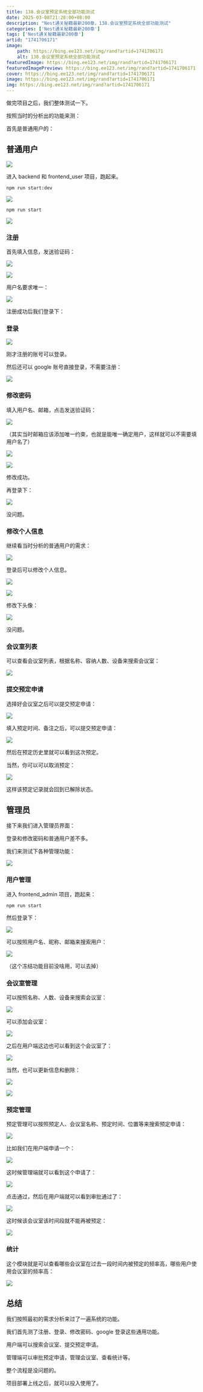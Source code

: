 ```yaml
---
title: 138.会议室预定系统全部功能测试
date: 2025-03-08T21:28:00+08:00
description: "Nest通关秘籍最新200章，138.会议室预定系统全部功能测试"
categories: ['Nest通关秘籍最新200章']
tags: ['Nest通关秘籍最新200章']
artid: "1741706171"
image:
    path: https://bing.ee123.net/img/rand?artid=1741706171
    alt: 138.会议室预定系统全部功能测试
featuredImage: https://bing.ee123.net/img/rand?artid=1741706171
featuredImagePreview: https://bing.ee123.net/img/rand?artid=1741706171
cover: https://bing.ee123.net/img/rand?artid=1741706171
image: https://bing.ee123.net/img/rand?artid=1741706171
img: https://bing.ee123.net/img/rand?artid=1741706171
---
```


做完项目之后，我们整体测试一下。

按照当时的分析出的功能来测：

首先是普通用户的：

## 普通用户

![](https://p6-juejin.byteimg.com/tos-cn-i-k3u1fbpfcp/906d4fbf82004b8d98db97b4fcf85086~tplv-k3u1fbpfcp-watermark.image?)

进入 backend 和 frontend_user 项目，跑起来。

```
npm run start:dev
```
![](https://p6-juejin.byteimg.com/tos-cn-i-k3u1fbpfcp/3f4784bdb1a04eb6b1e7a508959031a7~tplv-k3u1fbpfcp-jj-mark:0:0:0:0:q75.image#?w=2152&h=1072&s=638868&e=png&b=181818)

```
npm run start
```
![](https://p6-juejin.byteimg.com/tos-cn-i-k3u1fbpfcp/60145470bf694af5975acc50b4e53ba1~tplv-k3u1fbpfcp-jj-mark:0:0:0:0:q75.image#?w=1406&h=600&s=102634&e=png&b=181818)

### 注册

首先填入信息，发送验证码：

![](https://p3-juejin.byteimg.com/tos-cn-i-k3u1fbpfcp/3856408b127642dc9dde22efbcbeb623~tplv-k3u1fbpfcp-jj-mark:0:0:0:0:q75.image#?w=1748&h=1566&s=166573&e=png&b=ffffff)

![](https://p9-juejin.byteimg.com/tos-cn-i-k3u1fbpfcp/51a11cd922054046815562efc65a6234~tplv-k3u1fbpfcp-jj-mark:0:0:0:0:q75.image#?w=712&h=408&s=70522&e=png&b=fdfdfd)

用户名要求唯一：

![](https://p3-juejin.byteimg.com/tos-cn-i-k3u1fbpfcp/426e63a68f1b4745b0db79206d22db23~tplv-k3u1fbpfcp-jj-mark:0:0:0:0:q75.image#?w=2114&h=1712&s=334833&e=gif&f=39&b=fefefe)

注册成功后我们登录下：

### 登录

![](https://p3-juejin.byteimg.com/tos-cn-i-k3u1fbpfcp/fc1d16b98fed43279d623faa81d4a58c~tplv-k3u1fbpfcp-jj-mark:0:0:0:0:q75.image#?w=2414&h=1728&s=330704&e=gif&f=28&b=fefefe)

刚才注册的账号可以登录。

然后还可以 google 账号直接登录，不需要注册：

![](https://p1-juejin.byteimg.com/tos-cn-i-k3u1fbpfcp/23d67cf68fba4bcdadfbd2b9532c2b52~tplv-k3u1fbpfcp-jj-mark:0:0:0:0:q75.image#?w=2422&h=1578&s=865875&e=gif&f=46&b=fefefe)

### 修改密码

填入用户名、邮箱，点击发送验证码：

![](https://p9-juejin.byteimg.com/tos-cn-i-k3u1fbpfcp/e3d5948d209041c9a2f53da9bf7b540f~tplv-k3u1fbpfcp-jj-mark:0:0:0:0:q75.image#?w=2156&h=1426&s=155954&e=png&b=fefefe)

（其实当时邮箱应该添加唯一约束，也就是能唯一确定用户，这样就可以不需要填用户名了）

![](https://p9-juejin.byteimg.com/tos-cn-i-k3u1fbpfcp/b7330d6219b84ec59404421ab1bb8049~tplv-k3u1fbpfcp-jj-mark:0:0:0:0:q75.image#?w=726&h=434&s=72339&e=png&b=fdfdfd)

![](https://p9-juejin.byteimg.com/tos-cn-i-k3u1fbpfcp/2ba6b0617e3d42c0a6fb121e42b93e77~tplv-k3u1fbpfcp-jj-mark:0:0:0:0:q75.image#?w=2096&h=1356&s=324450&e=gif&f=36&b=fefefe)

修改成功。

再登录下：

![](https://p1-juejin.byteimg.com/tos-cn-i-k3u1fbpfcp/aab66274abe341008e9770f1b74a3c5b~tplv-k3u1fbpfcp-jj-mark:0:0:0:0:q75.image#?w=2422&h=1444&s=303842&e=gif&f=15&b=fefefe)

没问题。

### 修改个人信息

继续看当时分析的普通用户的需求：

![](https://p1-juejin.byteimg.com/tos-cn-i-k3u1fbpfcp/9596890a69e44ce7956ad0667e000468~tplv-k3u1fbpfcp-watermark.image?)

登录后可以修改个人信息。

![](https://p1-juejin.byteimg.com/tos-cn-i-k3u1fbpfcp/ff5a8d86b0df474486c008efb3a2c627~tplv-k3u1fbpfcp-jj-mark:0:0:0:0:q75.image#?w=2672&h=1520&s=192718&e=png&b=fefefe)

![](https://p9-juejin.byteimg.com/tos-cn-i-k3u1fbpfcp/e581fdc9ed8343ac938addb9947687e9~tplv-k3u1fbpfcp-jj-mark:0:0:0:0:q75.image#?w=776&h=452&s=74530&e=png&b=fdfdfd)

修改下头像：

![](https://p6-juejin.byteimg.com/tos-cn-i-k3u1fbpfcp/d8d4719687274f708ca79518992f95a7~tplv-k3u1fbpfcp-jj-mark:0:0:0:0:q75.image#?w=2600&h=1598&s=1185259&e=gif&f=34&b=fdfdfd)

没问题。

### 会议室列表

可以查看会议室列表，根据名称、容纳人数、设备来搜索会议室：

![](https://p6-juejin.byteimg.com/tos-cn-i-k3u1fbpfcp/278ea29cacf748bc8615a574c55db54d~tplv-k3u1fbpfcp-jj-mark:0:0:0:0:q75.image#?w=2776&h=1410&s=467128&e=gif&f=45&b=fdfdfd)

### 提交预定申请

选择好会议室之后可以提交预定申请：

![](https://p6-juejin.byteimg.com/tos-cn-i-k3u1fbpfcp/43208b02c0fe415aa5590a2ad6fd8a79~tplv-k3u1fbpfcp-jj-mark:0:0:0:0:q75.image#?w=2600&h=1398&s=885508&e=gif&f=50&b=fdfdfd)

填入预定时间、备注之后，可以提交预定申请：

![](https://p1-juejin.byteimg.com/tos-cn-i-k3u1fbpfcp/89bf7881f64c4981a7ea1ec274b6ee55~tplv-k3u1fbpfcp-jj-mark:0:0:0:0:q75.image#?w=2452&h=1596&s=536237&e=gif&f=32&b=808080)

然后在预定历史里就可以看到这次预定。

当然，你可以可以取消预定：

![](https://p1-juejin.byteimg.com/tos-cn-i-k3u1fbpfcp/884b4e8a2029458b9546b0e28a471535~tplv-k3u1fbpfcp-jj-mark:0:0:0:0:q75.image#?w=2788&h=1434&s=295111&e=gif&f=26&b=fdfdfd)

这样该预定记录就会回到已解除状态。

## 管理员

接下来我们进入管理员界面：

登录和修改密码和普通用户差不多。

我们来测试下各种管理功能：

![](https://p3-juejin.byteimg.com/tos-cn-i-k3u1fbpfcp/e4d405db23da46e2982f7b4404c2125a~tplv-k3u1fbpfcp-watermark.image?)

### 用户管理

进入 frontend_admin 项目，跑起来：

```
npm run start
```
然后登录下：

![](https://p6-juejin.byteimg.com/tos-cn-i-k3u1fbpfcp/d8ece3c186db472389767e346add0c66~tplv-k3u1fbpfcp-jj-mark:0:0:0:0:q75.image#?w=2736&h=1596&s=305212&e=gif&f=19&b=fefefe)

可以按照用户名、昵称、邮箱来搜索用户：

![](https://p6-juejin.byteimg.com/tos-cn-i-k3u1fbpfcp/b819698f58dc4e3b91134b5b4c449a68~tplv-k3u1fbpfcp-jj-mark:0:0:0:0:q75.image#?w=3028&h=1916&s=2783178&e=gif&f=50&b=fdfdfd)

（这个冻结功能目前没啥用，可以去掉）

### 会议室管理

可以按照名称、人数、设备来搜索会议室：

![](https://p1-juejin.byteimg.com/tos-cn-i-k3u1fbpfcp/014e8e6bee9b44af8194db4261882ad0~tplv-k3u1fbpfcp-jj-mark:0:0:0:0:q75.image#?w=3042&h=1480&s=404314&e=gif&f=50&b=fefefe)

可以添加会议室：

![](https://p6-juejin.byteimg.com/tos-cn-i-k3u1fbpfcp/8d7778c6d157477289d1c9b177afb13e~tplv-k3u1fbpfcp-jj-mark:0:0:0:0:q75.image#?w=2624&h=1484&s=639180&e=gif&f=43&b=808080)

之后在用户端这边也可以看到这个会议室了：

![](https://p3-juejin.byteimg.com/tos-cn-i-k3u1fbpfcp/11a005e5108043e293901d6c0fa64f30~tplv-k3u1fbpfcp-jj-mark:0:0:0:0:q75.image#?w=2924&h=1330&s=266377&e=png&b=fefefe)

当然，也可以更新信息和删除：

![](https://p9-juejin.byteimg.com/tos-cn-i-k3u1fbpfcp/257a71e1cc7c42728c158aaddc86c21c~tplv-k3u1fbpfcp-jj-mark:0:0:0:0:q75.image#?w=3046&h=1596&s=1125394&e=gif&f=37&b=fdfdfd)

![](https://p9-juejin.byteimg.com/tos-cn-i-k3u1fbpfcp/b48a63f968d6457db958c9c6af3a7ea2~tplv-k3u1fbpfcp-jj-mark:0:0:0:0:q75.image#?w=3346&h=1610&s=448554&e=gif&f=22&b=fefefe)

### 预定管理

预定管理可以按照预定人、会议室名称、预定时间、位置等来搜索预定申请：

![](https://p1-juejin.byteimg.com/tos-cn-i-k3u1fbpfcp/6eccc9d9a9b54cf0ab4c7a3583e0eb54~tplv-k3u1fbpfcp-jj-mark:0:0:0:0:q75.image#?w=3452&h=1774&s=616005&e=gif&f=50&b=fdfdfd)

比如我们在用户端申请一个：

![](https://p1-juejin.byteimg.com/tos-cn-i-k3u1fbpfcp/69432a2207724c71969627aa211fbfc1~tplv-k3u1fbpfcp-jj-mark:0:0:0:0:q75.image#?w=2872&h=1652&s=707361&e=gif&f=32&b=808080)

这时候管理端就可以看到这个申请了：

![](https://p3-juejin.byteimg.com/tos-cn-i-k3u1fbpfcp/00d6b603020f46e3bea4af0d35a8a80d~tplv-k3u1fbpfcp-jj-mark:0:0:0:0:q75.image#?w=3366&h=1284&s=243753&e=png&b=fefefe)

点击通过，然后在用户端就可以看到审批通过了：

![](https://p1-juejin.byteimg.com/tos-cn-i-k3u1fbpfcp/e69192427c674ecbb689a1144ff5ddf2~tplv-k3u1fbpfcp-jj-mark:0:0:0:0:q75.image#?w=3386&h=1318&s=685815&e=gif&f=43&b=fdfdfd)

这时候该会议室该时间段就不能再被预定：

![](https://p6-juejin.byteimg.com/tos-cn-i-k3u1fbpfcp/5435ed8d3204422aa9f39f12b43b25f2~tplv-k3u1fbpfcp-jj-mark:0:0:0:0:q75.image#?w=2820&h=1592&s=275530&e=gif&f=20&b=7f7f7f)

### 统计

这个模块就是可以查看哪些会议室在过去一段时间内被预定的频率高，哪些用户使用会议室的频率高：

![](https://p9-juejin.byteimg.com/tos-cn-i-k3u1fbpfcp/ca82f204bc81408b97094b2e4993f5c0~tplv-k3u1fbpfcp-jj-mark:0:0:0:0:q75.image#?w=2724&h=1808&s=1662036&e=gif&f=50&b=fefefe)

## 总结

我们按照最初的需求分析来过了一遍系统的功能。

我们首先测了注册、登录、修改密码、google 登录这些通用功能。

用户端可以搜索会议室、提交预定申请。

管理端可以审批预定申请，管理会议室、查看统计等。

整个流程是没问题的。

项目部署上线之后，就可以投入使用了。
